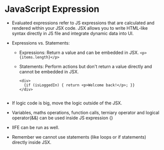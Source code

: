 # JavaScript Expression

- Evaluated expressions refer to JS expressions that are calculated and rendered within your JSX code. JSX allows you to write HTML-like syntax directly in JS file and integrate dynamic data into UI.

- Expressions vs. Statements:
  - Expressions: Return a value and can be embedded in JSX. 
    `<p>{items.length}</p>`

  - Statements: Perform actions but don't return a value directly and cannot be embedded in JSX.
    ```
    <div>
      {if (isLoggedIn) { return <p>Welcome back!</p>; }}
    </div>


- If logic code is big, move the logic outside of the JSX.
- Variables, maths operations, function calls, terniary operator and logical operator(&&) can be used inside JS expression {}
- IIFE can be run as well.


- Remember we cannot use statements (like loops or if statements) directly inside JSX.